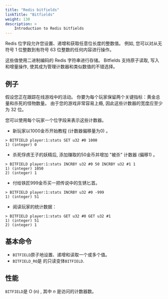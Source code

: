 ```yaml
---
title: "Redis bitfields"
linkTitle: "Bitfields"
weight: 130
description: >
    Introduction to Redis bitfields
---
```



Redis 位字段允许您设置、递增和获取任意位长度的整数值。
例如, 您可以对从无符号 1 位整数到有符号 63 位整数的任何内容进行操作。

这些值使用二进制编码的 Redis 字符串进行存储。
Bitfields 支持原子读取, 写入和增量操作, 使其成为管理计数器和类似数值的不错选择。

## 例子

假设您正在跟踪在线游戏中的活动。
你要为每个玩家保留两个关键指标：黄金总量和杀死的怪物数量。
由于您的游戏非常容易上瘾, 因此这些计数器的宽度应至少为 32 位。

您可以使用每个玩家一个位字段来表示这些计数器。

*   新玩家以1000金币开始教程 (计数器偏移量为0) 。

<!---->

    > BITFIELD player:1:stats SET u32 #0 1000
    1) (integer) 0

*   杀死俘虏王子的妖精后, 添加赚取的50金币并增加 "被杀" 计数器 (偏移1) 。

<!---->

    > BITFIELD player:1:stats INCRBY u32 #0 50 INCRBY u32 #1 1
    1) (integer) 1050
    2) (integer) 1

*   付给铁匠999金币买一把传说中的生锈匕首。

<!---->

    > BITFIELD player:1:stats INCRBY u32 #0 -999
    1) (integer) 51

*   阅读玩家的统计数据：

<!---->

    > BITFIELD player:1:stats GET u32 #0 GET u32 #1
    1) (integer) 51
    2) (integer) 1

## 基本命令

*   `BITFIELD`原子地设置、递增和读取一个或多个值。
*   `BITFIELD_RO`是 的只读变体`BITFIELD`.

## 性能

`BITFIELD`是 O (n) , 其中 *n* 是访问的计数器数。

